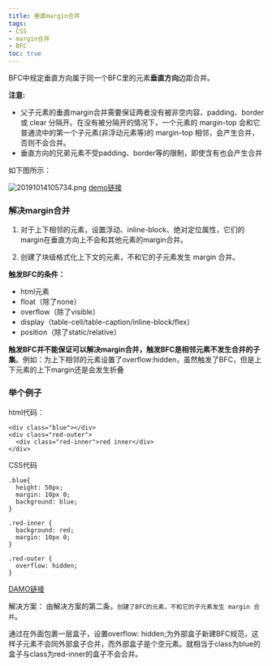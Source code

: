 ```yaml
---
title: 垂直margin合并
tags: 
- CSS
- margin合并
- BFC
toc: true
---
```

BFC中规定垂直方向属于同一个BFC里的元素**垂直方向**边距合并。

**注意:**
- 父子元素的垂直margin合并需要保证两者没有被非空内容、padding、border 或 clear 分隔开。在没有被分隔开的情况下，一个元素的 margin-top 会和它普通流中的第一个子元素(非浮动元素等)的 margin-top 相邻，会产生合并，否则不会合并。
- 垂直方向的兄弟元素不受padding、border等的限制，即使含有也会产生合并
<!--more-->
如下图所示：

![20191014105734.png](https://robbie-blog.oss-cn-shanghai.aliyuncs.com/img/20191014105734.png)
[demo链接](https://codepen.io/robbie-han/pen/oNNbRxZ?editors=0100)

### 解决margin合并

1. 对于上下相邻的元素，设置浮动、inline-block、绝对定位属性，它们的margin在垂直方向上不会和其他元素的margin合并。

2. 创建了块级格式化上下文的元素，不和它的子元素发生 margin 合并。

**触发BFC的条件：**
- html元素
- float（除了none）
- overflow（除了visible）
- display（table-cell/table-caption/inline-block/flex）
- position（除了static/relative）

**触发BFC并不能保证可以解决margin合并，触发BFC是相邻元素不发生合并的子集**。例如：为上下相邻的元素设置了overflow:hidden，虽然触发了BFC，但是上下元素的上下margin还是会发生折叠

### 举个例子
html代码：
```
<div class="blue"></div>
<div class="red-outer">
  <div class="red-inner">red inner</div>
</div>
```
CSS代码
```
.blue{
  height: 50px;
  margin: 10px 0;
  background: blue;
}

.red-inner {
  background: red;
  margin: 10px 0;
}

.red-outer {
  overflow: hidden;
}
```
[DAMO链接](https://codepen.io/robbie-han/pen/ydKeXY)

解决方案：
由解决方案的第二条，`创建了BFC的元素，不和它的子元素发生 margin 合并`。

通过在外面包裹一层盒子，设置overflow: hidden;为外部盒子新建BFC规范，这样子元素不会同外部盒子合并，而外部盒子是个空元素。就相当于class为blue的盒子与class为red-inner的盒子不会合并。
